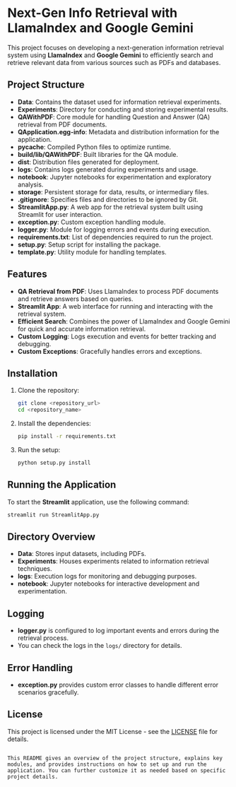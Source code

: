 # Next-Gen Info Retrieval with LlamaIndex and Google Gemini

This project focuses on developing a next-generation information retrieval system using **LlamaIndex** and **Google Gemini** to efficiently search and retrieve relevant data from various sources such as PDFs and databases.

## Project Structure

- **Data**: Contains the dataset used for information retrieval experiments.
- **Experiments**: Directory for conducting and storing experimental results.
- **QAWithPDF**: Core module for handling Question and Answer (QA) retrieval from PDF documents.
- **QApplication.egg-info**: Metadata and distribution information for the application.
- **__pycache__**: Compiled Python files to optimize runtime.
- **build/lib/QAWithPDF**: Built libraries for the QA module.
- **dist**: Distribution files generated for deployment.
- **logs**: Contains logs generated during experiments and usage.
- **notebook**: Jupyter notebooks for experimentation and exploratory analysis.
- **storage**: Persistent storage for data, results, or intermediary files.
- **.gitignore**: Specifies files and directories to be ignored by Git.
- **StreamlitApp.py**: A web app for the retrieval system built using Streamlit for user interaction.
- **exception.py**: Custom exception handling module.
- **logger.py**: Module for logging errors and events during execution.
- **requirements.txt**: List of dependencies required to run the project.
- **setup.py**: Setup script for installing the package.
- **template.py**: Utility module for handling templates.

## Features

- **QA Retrieval from PDF**: Uses LlamaIndex to process PDF documents and retrieve answers based on queries.
- **Streamlit App**: A web interface for running and interacting with the retrieval system.
- **Efficient Search**: Combines the power of LlamaIndex and Google Gemini for quick and accurate information retrieval.
- **Custom Logging**: Logs execution and events for better tracking and debugging.
- **Custom Exceptions**: Gracefully handles errors and exceptions.

## Installation

1. Clone the repository:
   ```bash
   git clone <repository_url>
   cd <repository_name>


2. Install the dependencies:
   ```bash
   pip install -r requirements.txt
   ```

3. Run the setup:
   ```bash
   python setup.py install
   ```

## Running the Application

To start the **Streamlit** application, use the following command:
```bash
streamlit run StreamlitApp.py
```

## Directory Overview

- **Data**: Stores input datasets, including PDFs.
- **Experiments**: Houses experiments related to information retrieval techniques.
- **logs**: Execution logs for monitoring and debugging purposes.
- **notebook**: Jupyter notebooks for interactive development and experimentation.

## Logging

- **logger.py** is configured to log important events and errors during the retrieval process.
- You can check the logs in the `logs/` directory for details.

## Error Handling

- **exception.py** provides custom error classes to handle different error scenarios gracefully.

## License

This project is licensed under the MIT License - see the [LICENSE](LICENSE) file for details.
```

This README gives an overview of the project structure, explains key modules, and provides instructions on how to set up and run the application. You can further customize it as needed based on specific project details.
